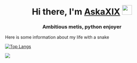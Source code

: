 <h1 align="center">Hi there, I'm <a href="https://daniilshat.ru/" target="_blank">AskaXIX</a> 
<img src="https://github.com/blackcater/blackcater/raw/main/images/Hi.gif" height="32"/></h1>
<h3 align="center">Ambitious metis, python enjoyer</h3>

Here is some information about my life with a snake

[![Top Langs](https://github-readme-stats.vercel.app/api/top-langs/?username=askaxix)](https://github.com/askaxix/github-readme-stats)


![](https://github-profile-summary-cards.vercel.app/api/cards/profile-details?username=askaxix&theme=solarized_dark)

